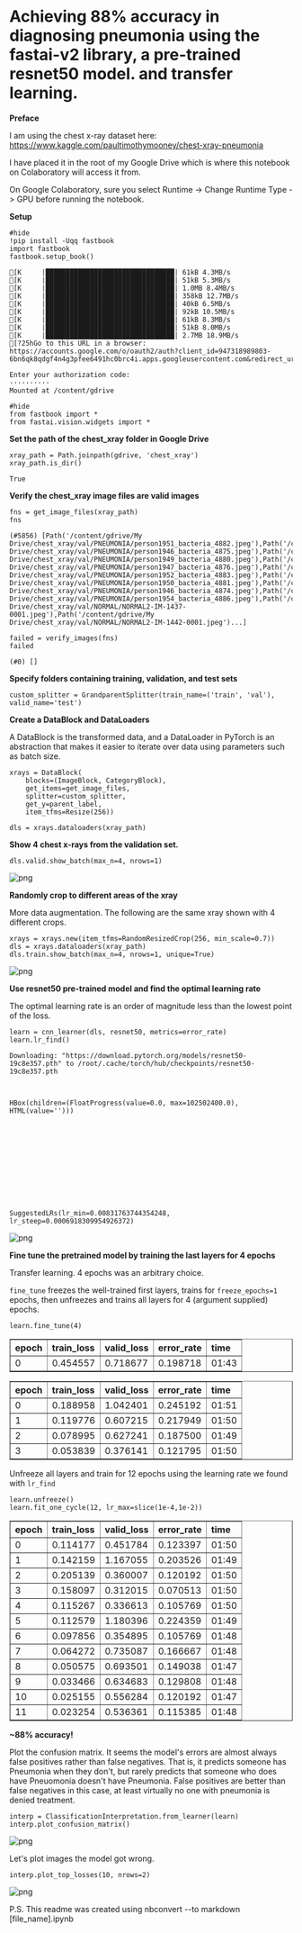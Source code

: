 # Achieving 88% accuracy in diagnosing pneumonia using the fastai-v2 library, a pre-trained resnet50 model. and transfer learning.

**Preface**

I am using the chest x-ray dataset here: https://www.kaggle.com/paultimothymooney/chest-xray-pneumonia

I have placed it in the root of my Google Drive which is where this notebook on Colaboratory will access it from.

On Google Colaboratory, sure you select Runtime -> Change Runtime Type -> GPU before running the notebook.

**Setup**


```
#hide
!pip install -Uqq fastbook
import fastbook
fastbook.setup_book()
```

    [K     |████████████████████████████████| 61kB 4.3MB/s 
    [K     |████████████████████████████████| 51kB 5.3MB/s 
    [K     |████████████████████████████████| 1.0MB 8.4MB/s 
    [K     |████████████████████████████████| 358kB 12.7MB/s 
    [K     |████████████████████████████████| 40kB 6.5MB/s 
    [K     |████████████████████████████████| 92kB 10.5MB/s 
    [K     |████████████████████████████████| 61kB 8.3MB/s 
    [K     |████████████████████████████████| 51kB 8.0MB/s 
    [K     |████████████████████████████████| 2.7MB 18.9MB/s 
    [?25hGo to this URL in a browser: https://accounts.google.com/o/oauth2/auth?client_id=947318989803-6bn6qk8qdgf4n4g3pfee6491hc0brc4i.apps.googleusercontent.com&redirect_uri=urn%3aietf%3awg%3aoauth%3a2.0%3aoob&scope=email%20https%3a%2f%2fwww.googleapis.com%2fauth%2fdocs.test%20https%3a%2f%2fwww.googleapis.com%2fauth%2fdrive%20https%3a%2f%2fwww.googleapis.com%2fauth%2fdrive.photos.readonly%20https%3a%2f%2fwww.googleapis.com%2fauth%2fpeopleapi.readonly&response_type=code
    
    Enter your authorization code:
    ··········
    Mounted at /content/gdrive



```
#hide
from fastbook import *
from fastai.vision.widgets import *
```

**Set the path of the chest_xray folder in Google Drive**


```
xray_path = Path.joinpath(gdrive, 'chest_xray')
xray_path.is_dir()
```




    True



**Verify the chest_xray image files are valid images**


```
fns = get_image_files(xray_path)
fns
```




    (#5856) [Path('/content/gdrive/My Drive/chest_xray/val/PNEUMONIA/person1951_bacteria_4882.jpeg'),Path('/content/gdrive/My Drive/chest_xray/val/PNEUMONIA/person1946_bacteria_4875.jpeg'),Path('/content/gdrive/My Drive/chest_xray/val/PNEUMONIA/person1949_bacteria_4880.jpeg'),Path('/content/gdrive/My Drive/chest_xray/val/PNEUMONIA/person1947_bacteria_4876.jpeg'),Path('/content/gdrive/My Drive/chest_xray/val/PNEUMONIA/person1952_bacteria_4883.jpeg'),Path('/content/gdrive/My Drive/chest_xray/val/PNEUMONIA/person1950_bacteria_4881.jpeg'),Path('/content/gdrive/My Drive/chest_xray/val/PNEUMONIA/person1946_bacteria_4874.jpeg'),Path('/content/gdrive/My Drive/chest_xray/val/PNEUMONIA/person1954_bacteria_4886.jpeg'),Path('/content/gdrive/My Drive/chest_xray/val/NORMAL/NORMAL2-IM-1437-0001.jpeg'),Path('/content/gdrive/My Drive/chest_xray/val/NORMAL/NORMAL2-IM-1442-0001.jpeg')...]




```
failed = verify_images(fns)
failed
```








    (#0) []



**Specify folders containing training, validation, and test sets**


```
custom_splitter = GrandparentSplitter(train_name=('train', 'val'), valid_name='test')
```

**Create a DataBlock and DataLoaders**

A DataBlock is the transformed data, and a DataLoader in PyTorch is an abstraction that makes it easier to iterate over data using parameters such as batch size.


```
xrays = DataBlock(
    blocks=(ImageBlock, CategoryBlock), 
    get_items=get_image_files, 
    splitter=custom_splitter,
    get_y=parent_label,
    item_tfms=Resize(256))
```


```
dls = xrays.dataloaders(xray_path)
```

**Show 4 chest x-rays from the validation set.**


```
dls.valid.show_batch(max_n=4, nrows=1)
```


![png](Pneumonia_files/Pneumonia_15_0.png)


**Randomly crop to different areas of the xray**

More data augmentation. The following are the same xray shown with 4 different crops.


```
xrays = xrays.new(item_tfms=RandomResizedCrop(256, min_scale=0.7))
dls = xrays.dataloaders(xray_path)
dls.train.show_batch(max_n=4, nrows=1, unique=True)
```


![png](Pneumonia_files/Pneumonia_17_0.png)


**Use resnet50 pre-trained model and find the optimal learning rate**

The optimal learning rate is an order of magnitude less than the lowest point of the loss.


```
learn = cnn_learner(dls, resnet50, metrics=error_rate)
learn.lr_find()
```

    Downloading: "https://download.pytorch.org/models/resnet50-19c8e357.pth" to /root/.cache/torch/hub/checkpoints/resnet50-19c8e357.pth



    HBox(children=(FloatProgress(value=0.0, max=102502400.0), HTML(value='')))


    









    SuggestedLRs(lr_min=0.00831763744354248, lr_steep=0.0006918309954926372)




![png](Pneumonia_files/Pneumonia_19_5.png)


**Fine tune the pretrained model by training the last layers for 4 epochs**

Transfer learning. 4 epochs was an arbitrary choice. 

`fine_tune` freezes the well-trained first layers, trains for `freeze_epochs=1` epochs, then unfreezes and trains all layers for 4 (argument supplied) epochs.


```
learn.fine_tune(4)
```


<table border="1" class="dataframe">
  <thead>
    <tr style="text-align: left;">
      <th>epoch</th>
      <th>train_loss</th>
      <th>valid_loss</th>
      <th>error_rate</th>
      <th>time</th>
    </tr>
  </thead>
  <tbody>
    <tr>
      <td>0</td>
      <td>0.454557</td>
      <td>0.718677</td>
      <td>0.198718</td>
      <td>01:43</td>
    </tr>
  </tbody>
</table>



<table border="1" class="dataframe">
  <thead>
    <tr style="text-align: left;">
      <th>epoch</th>
      <th>train_loss</th>
      <th>valid_loss</th>
      <th>error_rate</th>
      <th>time</th>
    </tr>
  </thead>
  <tbody>
    <tr>
      <td>0</td>
      <td>0.188958</td>
      <td>1.042401</td>
      <td>0.245192</td>
      <td>01:51</td>
    </tr>
    <tr>
      <td>1</td>
      <td>0.119776</td>
      <td>0.607215</td>
      <td>0.217949</td>
      <td>01:50</td>
    </tr>
    <tr>
      <td>2</td>
      <td>0.078995</td>
      <td>0.627241</td>
      <td>0.187500</td>
      <td>01:49</td>
    </tr>
    <tr>
      <td>3</td>
      <td>0.053839</td>
      <td>0.376141</td>
      <td>0.121795</td>
      <td>01:50</td>
    </tr>
  </tbody>
</table>


Unfreeze all layers and train for 12 epochs using the learning rate we found with `lr_find`


```
learn.unfreeze()
learn.fit_one_cycle(12, lr_max=slice(1e-4,1e-2))
```


<table border="1" class="dataframe">
  <thead>
    <tr style="text-align: left;">
      <th>epoch</th>
      <th>train_loss</th>
      <th>valid_loss</th>
      <th>error_rate</th>
      <th>time</th>
    </tr>
  </thead>
  <tbody>
    <tr>
      <td>0</td>
      <td>0.114177</td>
      <td>0.451784</td>
      <td>0.123397</td>
      <td>01:50</td>
    </tr>
    <tr>
      <td>1</td>
      <td>0.142159</td>
      <td>1.167055</td>
      <td>0.203526</td>
      <td>01:49</td>
    </tr>
    <tr>
      <td>2</td>
      <td>0.205139</td>
      <td>0.360007</td>
      <td>0.120192</td>
      <td>01:50</td>
    </tr>
    <tr>
      <td>3</td>
      <td>0.158097</td>
      <td>0.312015</td>
      <td>0.070513</td>
      <td>01:50</td>
    </tr>
    <tr>
      <td>4</td>
      <td>0.115267</td>
      <td>0.336613</td>
      <td>0.105769</td>
      <td>01:50</td>
    </tr>
    <tr>
      <td>5</td>
      <td>0.112579</td>
      <td>1.180396</td>
      <td>0.224359</td>
      <td>01:49</td>
    </tr>
    <tr>
      <td>6</td>
      <td>0.097856</td>
      <td>0.354895</td>
      <td>0.105769</td>
      <td>01:48</td>
    </tr>
    <tr>
      <td>7</td>
      <td>0.064272</td>
      <td>0.735087</td>
      <td>0.166667</td>
      <td>01:48</td>
    </tr>
    <tr>
      <td>8</td>
      <td>0.050575</td>
      <td>0.693501</td>
      <td>0.149038</td>
      <td>01:47</td>
    </tr>
    <tr>
      <td>9</td>
      <td>0.033466</td>
      <td>0.634683</td>
      <td>0.129808</td>
      <td>01:48</td>
    </tr>
    <tr>
      <td>10</td>
      <td>0.025155</td>
      <td>0.556284</td>
      <td>0.120192</td>
      <td>01:47</td>
    </tr>
    <tr>
      <td>11</td>
      <td>0.023254</td>
      <td>0.536361</td>
      <td>0.115385</td>
      <td>01:48</td>
    </tr>
  </tbody>
</table>


**~88% accuracy!**

Plot the confusion matrix. It seems the model's errors are almost always false positives rather than false negatives. That is, it predicts someone has Pneumonia when they don't, but rarely predicts that someone who does have Pneuomonia doesn't have Pneumonia. False positives are better than false negatives in this case, at least virtually no one with pneumonia is denied treatment.


```
interp = ClassificationInterpretation.from_learner(learn)
interp.plot_confusion_matrix()
```






![png](Pneumonia_files/Pneumonia_25_1.png)


Let's plot images the model got wrong.


```
interp.plot_top_losses(10, nrows=2)
```


![png](Pneumonia_files/Pneumonia_27_0.png)


P.S. This readme was created using nbconvert --to markdown [file_name].ipynb
